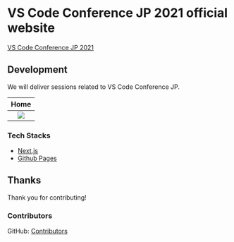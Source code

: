 # VS Code Conference JP 2021 official website

[VS Code Conference JP 2021](https://vscodejp.github.io/conf2021)

## Development

We will deliver sessions related to VS Code Conference JP.

|                 Home                 |
| :----------------------------------: |
| ![](https://i.imgur.com/OTTatpw.jpg) |

### Tech Stacks

- [Next.js](https://nextjs.org/)
- [Github Pages](https://docs.github.com/ja/pages/getting-started-with-github-pages/about-github-pages)

## Thanks

Thank you for contributing!

### Contributors

GitHub: [Contributors](https://github.com/vscodejp/conf2021/graphs/contributors)
